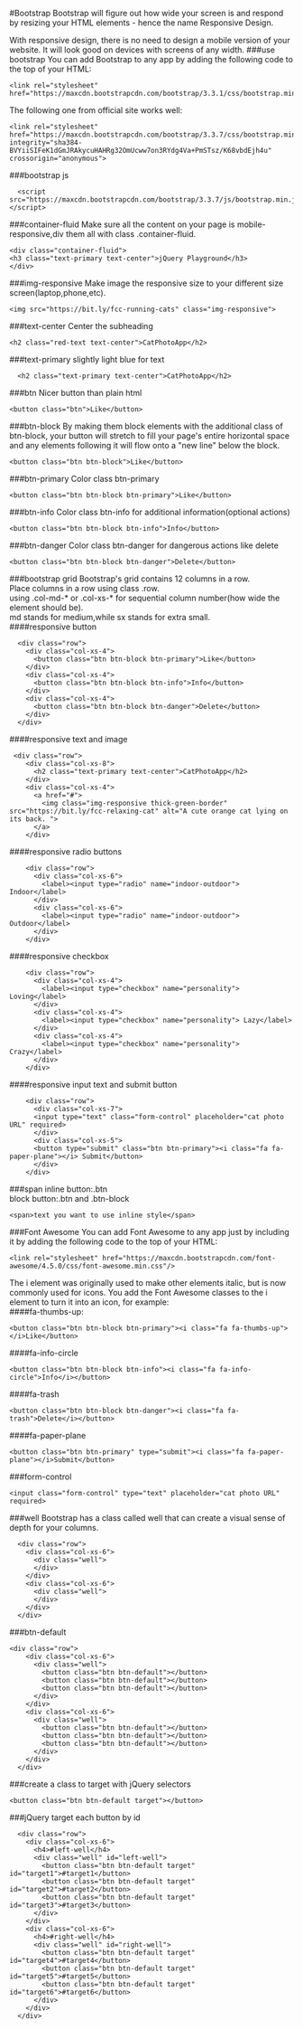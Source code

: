 #Bootstrap
Bootstrap will figure out how wide your screen is and respond by resizing your HTML elements - hence the name Responsive Design.

With responsive design, there is no need to design a mobile version of your website. It will look good on devices with screens of any width.
###use bootstrap
You can add Bootstrap to any app by adding the following code to the top of your HTML:
```
<link rel="stylesheet" href="https://maxcdn.bootstrapcdn.com/bootstrap/3.3.1/css/bootstrap.min.css"/>
```
The following one from official site works well:  
```
<link rel="stylesheet" href="https://maxcdn.bootstrapcdn.com/bootstrap/3.3.7/css/bootstrap.min.css" integrity="sha384-BVYiiSIFeK1dGmJRAkycuHAHRg32OmUcww7on3RYdg4Va+PmSTsz/K68vbdEjh4u" crossorigin="anonymous">
```
###bootstrap js
```
  <script src="https://maxcdn.bootstrapcdn.com/bootstrap/3.3.7/js/bootstrap.min.js"></script>
```
###container-fluid
Make sure all the content on your page is mobile-responsive,div them all with class .container-fluid.

```
<div class="container-fluid">
<h3 class="text-primary text-center">jQuery Playground</h3>
</div>
```
###img-responsive
Make image the responsive size to your different size screen(laptop,phone,etc).
```
<img src="https://bit.ly/fcc-running-cats" class="img-responsive">
```
###text-center
Center the subheading
```
<h2 class="red-text text-center">CatPhotoApp</h2>
```
###text-primary
slightly light blue for text
```
  <h2 class="text-primary text-center">CatPhotoApp</h2>
```
###btn
Nicer button than plain html
```
<button class="btn">Like</button>
```
###btn-block
By making them block elements with the additional class of btn-block, your button will stretch to fill your page's entire horizontal space and any elements following it will flow onto a "new line" below the block.
```
<button class="btn btn-block">Like</button>
```
###btn-primary
Color class btn-primary
```
<button class="btn btn-block btn-primary">Like</button>
```
###btn-info
Color class btn-info for additional information(optional actions)
```
<button class="btn btn-block btn-info">Info</button>
```
###btn-danger
Color class btn-danger for dangerous actions like delete
```
<button class="btn btn-block btn-danger">Delete</button>
```
###bootstrap grid
Bootstrap's grid contains 12 columns in a row.  
Place columns in a row using class .row.  
using .col-md-* or .col-xs-* for sequential column number(how wide the element should be).  
md stands for medium,while sx stands for extra small.  
####responsive button
```
  <div class="row">
    <div class="col-xs-4">
      <button class="btn btn-block btn-primary">Like</button>
    </div>
    <div class="col-xs-4">
      <button class="btn btn-block btn-info">Info</button>
    </div>
    <div class="col-xs-4">
      <button class="btn btn-block btn-danger">Delete</button>
    </div>
  </div>
```
####responsive text and image
```
 <div class="row">
    <div class="col-xs-8">
      <h2 class="text-primary text-center">CatPhotoApp</h2>
    </div>
    <div class="col-xs-4">
      <a href="#">
        <img class="img-responsive thick-green-border" src="https://bit.ly/fcc-relaxing-cat" alt="A cute orange cat lying on its back. ">
      </a>
    </div>
```
####responsive radio buttons
```
    <div class="row">
      <div class="col-xs-6">
        <label><input type="radio" name="indoor-outdoor"> Indoor</label>
      </div>
      <div class="col-xs-6">
        <label><input type="radio" name="indoor-outdoor"> Outdoor</label>
      </div>
    </div>
```
####responsive checkbox
```
    <div class="row">
      <div class="col-xs-4">
        <label><input type="checkbox" name="personality"> Loving</label>
      </div>
      <div class="col-xs-4">
        <label><input type="checkbox" name="personality"> Lazy</label>
      </div>
      <div class="col-xs-4">
        <label><input type="checkbox" name="personality"> Crazy</label>
      </div>
    </div>
```
####responsive  input text and submit button 
```
    <div class="row">
      <div class="col-xs-7">
      <input type="text" class="form-control" placeholder="cat photo URL" required>
      </div>
      <div class="col-xs-5">
      <button type="submit" class="btn btn-primary"><i class="fa fa-paper-plane"></i> Submit</button>
      </div>
    </div>  
```
###span
inline button:.btn  
block button:.btn and .btn-block
```
<span>text you want to use inline style</span>
```
###Font Awesome
You can add Font Awesome to any app just by including it by adding the following code to the top of your HTML:  
```
<link rel="stylesheet" href="https://maxcdn.bootstrapcdn.com/font-awesome/4.5.0/css/font-awesome.min.css"/>
```
The i element was originally used to make other elements italic, but is now commonly used for icons. You add the Font Awesome classes to the i element to turn it into an icon, for example:  
####fa-thumbs-up:  
```
<button class="btn btn-block btn-primary"><i class="fa fa-thumbs-up"></i>Like</button>
```
####fa-info-circle
```
<button class="btn btn-block btn-info"><i class="fa fa-info-circle">Info</i></button>
```
####fa-trash
```
<button class="btn btn-block btn-danger"><i class="fa fa-trash">Delete</i></button>
```
####fa-paper-plane
```
<button class="btn btn-primary" type="submit"><i class="fa fa-paper-plane"></i>Submit</button>
```
###form-control
```
<input class="form-control" type="text" placeholder="cat photo URL" required>
```
###well
Bootstrap has a class called well that can create a visual sense of depth for your columns.

```
  <div class="row">
    <div class="col-xs-6">
      <div class="well">
      </div>
    </div>
    <div class="col-xs-6">
      <div class="well">
      </div>
    </div>
  </div>
```
###btn-default
```
<div class="row">
    <div class="col-xs-6">
      <div class="well">
        <button class="btn btn-default"></button>
        <button class="btn btn-default"></button>
        <button class="btn btn-default"></button>
      </div>
    </div>
    <div class="col-xs-6">
      <div class="well">
        <button class="btn btn-default"></button>
        <button class="btn btn-default"></button>
        <button class="btn btn-default"></button>
      </div>
    </div>
  </div>
```
###create a class to target with jQuery selectors
```
<button class="btn btn-default target"></button>
```
###jQuery target each button by id
```
  <div class="row">
    <div class="col-xs-6">
      <h4>#left-well</h4>
      <div class="well" id="left-well">
        <button class="btn btn-default target" id="target1">#target1</button>
        <button class="btn btn-default target" id="target2">#target2</button>
        <button class="btn btn-default target" id="target3">#target3</button>
      </div>
    </div>
    <div class="col-xs-6">
      <h4>#right-well</h4>
      <div class="well" id="right-well">
        <button class="btn btn-default target" id="target4">#target4</button>
        <button class="btn btn-default target" id="target5">#target5</button>
        <button class="btn btn-default target" id="target6">#target6</button>
      </div>
    </div>
  </div>
```
###
###
###
###
###
###
###
###
###
###
###
###
###
###
###
###
###
###
###
###
###
###
###
###











